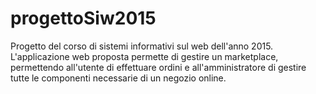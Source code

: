 # progettoSiw2015

Progetto del corso di sistemi informativi sul web dell'anno 2015. L'applicazione web proposta permette di gestire un marketplace, permettendo all'utente di effettuare ordini e all'amministratore di gestire tutte le componenti necessarie di un negozio online.
